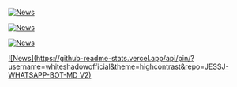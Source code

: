 
[![News](https://github-readme-stats.vercel.app/api/pin/?username=whiteshadowofficial&theme=highcontrast&repo=HISL-WHATSAPP-BOT-MD)](https://github.com/whiteshadowofficial/HISL-WHATSAPP-BOT-MD)


[![News](https://github-readme-stats.vercel.app/api/pin/?username=whiteshadowofficial&theme=highcontrast&repo=STEFANIE-BOT-MD)](https://github.com/whiteshadowofficial/STEFANIE-BOT-MD)

[![News](https://github-readme-stats.vercel.app/api/pin/?username=whiteshadowofficial&theme=highcontrast&repo=JESSI-WHATSAPP-BOT-MD)](https://github.com/whiteshadowofficial/Jessi-WhatsApp-Bot-MD)

[![News](https://github-readme-stats.vercel.app/api/pin/?username=whiteshadowofficial&theme=highcontrast&repo=JESSJ-WHATSAPP-BOT-MD V2)](https://github.com/whiteshadowofficial/Jessi-whatsapp-bot-md2)


